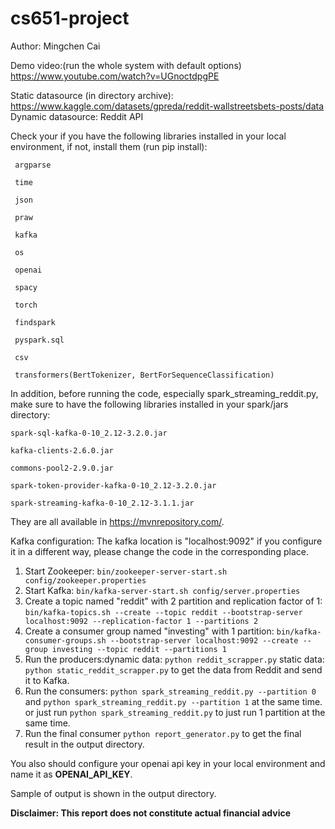 # cs651-project

Author: Mingchen Cai


Demo video:(run the whole system with default options)
https://www.youtube.com/watch?v=UGnoctdpgPE

Static datasource (in directory archive): https://www.kaggle.com/datasets/gpreda/reddit-wallstreetsbets-posts/data
Dynamic datasource: Reddit API

Check your if you have the following libraries installed in your local environment, 
if not, install them (run pip install):

     argparse
    
     time
    
     json
    
     praw
    
     kafka
    
     os
    
     openai
    
     spacy
    
     torch
    
     findspark
    
     pyspark.sql
    
     csv
    
     transformers(BertTokenizer, BertForSequenceClassification)

In addition, before running the code, especially spark_streaming_reddit.py, 
make sure to have the following libraries installed in your spark/jars directory:

    spark-sql-kafka-0-10_2.12-3.2.0.jar

    kafka-clients-2.6.0.jar

    commons-pool2-2.9.0.jar

    spark-token-provider-kafka-0-10_2.12-3.2.0.jar

    spark-streaming-kafka-0-10_2.12-3.1.1.jar

They are all available in https://mvnrepository.com/.

Kafka configuration:
The kafka location is "localhost:9092" if you configure it in a different way, please change the code in the corresponding place.
1. Start Zookeeper: `bin/zookeeper-server-start.sh config/zookeeper.properties`
2. Start Kafka: `bin/kafka-server-start.sh config/server.properties`
3. Create a topic named "reddit" with 2 partition and replication factor of 1: 
`bin/kafka-topics.sh --create --topic reddit --bootstrap-server localhost:9092 --replication-factor 1 --partitions 2`
4. Create a consumer group named "investing" with 1 partition:
`bin/kafka-consumer-groups.sh --bootstrap-server localhost:9092 --create --group investing --topic reddit --partitions 1`
5. Run the producers:dynamic data: `python reddit_scrapper.py` static data: `python static_reddit_scrapper.py` to get the data from Reddit and send it to Kafka.
6. Run the consumers: `python spark_streaming_reddit.py --partition 0` and `python spark_streaming_reddit.py --partition 1`
at the same time. or just run `python spark_streaming_reddit.py` to just run 1 partition at the same time.
7. Run the final consumer `python report_generator.py` to get the final result in the output directory.

You also should configure your openai api key in your local environment and name it as **OPENAI_API_KEY**.


Sample of output is shown in the output directory.

**Disclaimer: This report does not constitute actual financial advice**


